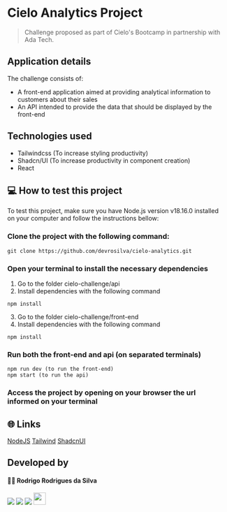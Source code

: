 # Cielo Analytics Project 

> Challenge proposed as part of Cielo's Bootcamp in partnership with Ada Tech.

## Application details

The challenge consists of:
- A front-end application aimed at providing analytical information to customers about their sales
- An API intended to provide the data that should be displayed by the front-end

## Technologies used

- Tailwindcss (To increase styling productivity)
- Shadcn/UI (To increase productivity in component creation)
- React

## 💻 How to test this project
To test this project, make sure you have Node.js version v18.16.0 installed on your computer
and follow the instructions bellow:

### Clone the project with the following command:
```
git clone https://github.com/devrosilva/cielo-analytics.git
```
### Open your terminal to install the necessary dependencies
1. Go to the folder cielo-challenge/api
2. Install dependencies with the following command
```
npm install
```
3. Go to the folder cielo-challenge/front-end
4. Install dependencies with the following command
```
npm install
```

### Run both the front-end and api (on separated terminals)
```
npm run dev (to run the front-end)
npm start (to run the api)
```
### Access the project by opening on your browser the url informed on your terminal

## 🌐 Links
[NodeJS](https://nodejs.org/en/download)
[Tailwind](https://tailwindcss.com/)
[ShadcnUI](https://ui.shadcn.com/)

## Developed by

#### 🧑‍💻 Rodrigo Rodrigues da Silva

[<img
    src="https://img.shields.io/badge/linkedin-%230077B5.svg?&style=for-the-badge&logo=linkedin&logoColor=white" />](https://www.linkedin.com/in/devrosilva/)
[<img
    src=" https://img.shields.io/badge/GitHub-100000?style=for-the-badge&logo=github&logoColor=white" />](https://github.com/devrosilva)
[<img
    src="https://img.shields.io/badge/WhatsApp-25D366?style=for-the-badge&logo=whatsapp&logoColor=white" />](http://wa.me/5531991175855)
[<img src="https://img.shields.io/website-up-down-green-red/http/shields.io.svg"
    height="28" />](https://devrosilva.github.io/)

